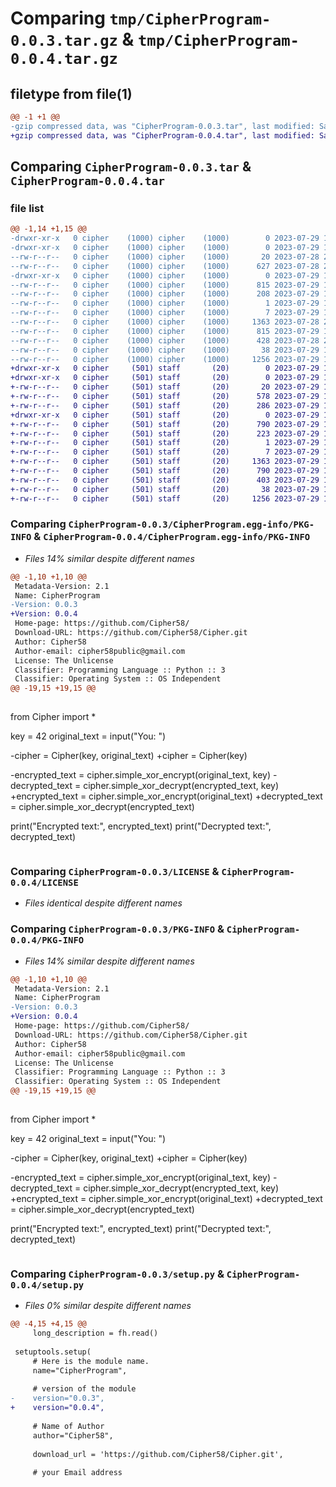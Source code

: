 # Comparing `tmp/CipherProgram-0.0.3.tar.gz` & `tmp/CipherProgram-0.0.4.tar.gz`

## filetype from file(1)

```diff
@@ -1 +1 @@
-gzip compressed data, was "CipherProgram-0.0.3.tar", last modified: Sat Jul 29 11:17:33 2023, max compression
+gzip compressed data, was "CipherProgram-0.0.4.tar", last modified: Sat Jul 29 11:23:19 2023, max compression
```

## Comparing `CipherProgram-0.0.3.tar` & `CipherProgram-0.0.4.tar`

### file list

```diff
@@ -1,14 +1,15 @@
-drwxr-xr-x   0 cipher    (1000) cipher    (1000)        0 2023-07-29 11:17:33.707654 CipherProgram-0.0.3/
-drwxr-xr-x   0 cipher    (1000) cipher    (1000)        0 2023-07-29 11:17:33.703657 CipherProgram-0.0.3/Cipher/
--rw-r--r--   0 cipher    (1000) cipher    (1000)       20 2023-07-28 20:46:04.000000 CipherProgram-0.0.3/Cipher/__init__.py
--rw-r--r--   0 cipher    (1000) cipher    (1000)      627 2023-07-28 20:56:20.000000 CipherProgram-0.0.3/Cipher/main.py
-drwxr-xr-x   0 cipher    (1000) cipher    (1000)        0 2023-07-29 11:17:33.707654 CipherProgram-0.0.3/CipherProgram.egg-info/
--rw-r--r--   0 cipher    (1000) cipher    (1000)      815 2023-07-29 11:17:33.000000 CipherProgram-0.0.3/CipherProgram.egg-info/PKG-INFO
--rw-r--r--   0 cipher    (1000) cipher    (1000)      208 2023-07-29 11:17:33.000000 CipherProgram-0.0.3/CipherProgram.egg-info/SOURCES.txt
--rw-r--r--   0 cipher    (1000) cipher    (1000)        1 2023-07-29 11:17:33.000000 CipherProgram-0.0.3/CipherProgram.egg-info/dependency_links.txt
--rw-r--r--   0 cipher    (1000) cipher    (1000)        7 2023-07-29 11:17:33.000000 CipherProgram-0.0.3/CipherProgram.egg-info/top_level.txt
--rw-r--r--   0 cipher    (1000) cipher    (1000)     1363 2023-07-28 20:08:20.000000 CipherProgram-0.0.3/LICENSE
--rw-r--r--   0 cipher    (1000) cipher    (1000)      815 2023-07-29 11:17:33.707654 CipherProgram-0.0.3/PKG-INFO
--rw-r--r--   0 cipher    (1000) cipher    (1000)      428 2023-07-28 21:07:49.000000 CipherProgram-0.0.3/README.md
--rw-r--r--   0 cipher    (1000) cipher    (1000)       38 2023-07-29 11:17:33.707654 CipherProgram-0.0.3/setup.cfg
--rw-r--r--   0 cipher    (1000) cipher    (1000)     1256 2023-07-29 11:17:30.000000 CipherProgram-0.0.3/setup.py
+drwxr-xr-x   0 cipher     (501) staff       (20)        0 2023-07-29 11:23:19.183256 CipherProgram-0.0.4/
+drwxr-xr-x   0 cipher     (501) staff       (20)        0 2023-07-29 11:23:19.178950 CipherProgram-0.0.4/Cipher/
+-rw-r--r--   0 cipher     (501) staff       (20)       20 2023-07-29 11:08:33.000000 CipherProgram-0.0.4/Cipher/__init__.py
+-rw-r--r--   0 cipher     (501) staff       (20)      578 2023-07-29 11:21:12.000000 CipherProgram-0.0.4/Cipher/main.py
+-rw-r--r--   0 cipher     (501) staff       (20)      286 2023-07-29 11:22:33.000000 CipherProgram-0.0.4/Cipher/test.py
+drwxr-xr-x   0 cipher     (501) staff       (20)        0 2023-07-29 11:23:19.182659 CipherProgram-0.0.4/CipherProgram.egg-info/
+-rw-r--r--   0 cipher     (501) staff       (20)      790 2023-07-29 11:23:18.000000 CipherProgram-0.0.4/CipherProgram.egg-info/PKG-INFO
+-rw-r--r--   0 cipher     (501) staff       (20)      223 2023-07-29 11:23:19.000000 CipherProgram-0.0.4/CipherProgram.egg-info/SOURCES.txt
+-rw-r--r--   0 cipher     (501) staff       (20)        1 2023-07-29 11:23:18.000000 CipherProgram-0.0.4/CipherProgram.egg-info/dependency_links.txt
+-rw-r--r--   0 cipher     (501) staff       (20)        7 2023-07-29 11:23:19.000000 CipherProgram-0.0.4/CipherProgram.egg-info/top_level.txt
+-rw-r--r--   0 cipher     (501) staff       (20)     1363 2023-07-29 11:08:33.000000 CipherProgram-0.0.4/LICENSE
+-rw-r--r--   0 cipher     (501) staff       (20)      790 2023-07-29 11:23:19.183025 CipherProgram-0.0.4/PKG-INFO
+-rw-r--r--   0 cipher     (501) staff       (20)      403 2023-07-29 11:21:51.000000 CipherProgram-0.0.4/README.md
+-rw-r--r--   0 cipher     (501) staff       (20)       38 2023-07-29 11:23:19.183319 CipherProgram-0.0.4/setup.cfg
+-rw-r--r--   0 cipher     (501) staff       (20)     1256 2023-07-29 11:23:15.000000 CipherProgram-0.0.4/setup.py
```

### Comparing `CipherProgram-0.0.3/CipherProgram.egg-info/PKG-INFO` & `CipherProgram-0.0.4/CipherProgram.egg-info/PKG-INFO`

 * *Files 14% similar despite different names*

```diff
@@ -1,10 +1,10 @@
 Metadata-Version: 2.1
 Name: CipherProgram
-Version: 0.0.3
+Version: 0.0.4
 Home-page: https://github.com/Cipher58/
 Download-URL: https://github.com/Cipher58/Cipher.git
 Author: Cipher58
 Author-email: cipher58public@gmail.com
 License: The Unlicense
 Classifier: Programming Language :: Python :: 3
 Classifier: Operating System :: OS Independent
@@ -19,15 +19,15 @@
 
 ```
 from Cipher import *
 
 key = 42
 original_text = input("You: ")
 
-cipher = Cipher(key, original_text)
+cipher = Cipher(key)
 
-encrypted_text = cipher.simple_xor_encrypt(original_text, key)
-decrypted_text = cipher.simple_xor_decrypt(encrypted_text, key)
+encrypted_text = cipher.simple_xor_encrypt(original_text)
+decrypted_text = cipher.simple_xor_decrypt(encrypted_text)
 
 print("Encrypted text:", encrypted_text)
 print("Decrypted text:", decrypted_text)
 ```
```

### Comparing `CipherProgram-0.0.3/LICENSE` & `CipherProgram-0.0.4/LICENSE`

 * *Files identical despite different names*

### Comparing `CipherProgram-0.0.3/PKG-INFO` & `CipherProgram-0.0.4/PKG-INFO`

 * *Files 14% similar despite different names*

```diff
@@ -1,10 +1,10 @@
 Metadata-Version: 2.1
 Name: CipherProgram
-Version: 0.0.3
+Version: 0.0.4
 Home-page: https://github.com/Cipher58/
 Download-URL: https://github.com/Cipher58/Cipher.git
 Author: Cipher58
 Author-email: cipher58public@gmail.com
 License: The Unlicense
 Classifier: Programming Language :: Python :: 3
 Classifier: Operating System :: OS Independent
@@ -19,15 +19,15 @@
 
 ```
 from Cipher import *
 
 key = 42
 original_text = input("You: ")
 
-cipher = Cipher(key, original_text)
+cipher = Cipher(key)
 
-encrypted_text = cipher.simple_xor_encrypt(original_text, key)
-decrypted_text = cipher.simple_xor_decrypt(encrypted_text, key)
+encrypted_text = cipher.simple_xor_encrypt(original_text)
+decrypted_text = cipher.simple_xor_decrypt(encrypted_text)
 
 print("Encrypted text:", encrypted_text)
 print("Decrypted text:", decrypted_text)
 ```
```

### Comparing `CipherProgram-0.0.3/setup.py` & `CipherProgram-0.0.4/setup.py`

 * *Files 0% similar despite different names*

```diff
@@ -4,15 +4,15 @@
     long_description = fh.read()
 
 setuptools.setup(
     # Here is the module name.
     name="CipherProgram",
 
     # version of the module
-    version="0.0.3",
+    version="0.0.4",
 
     # Name of Author
     author="Cipher58",
 
     download_url = 'https://github.com/Cipher58/Cipher.git',
 
     # your Email address
```

